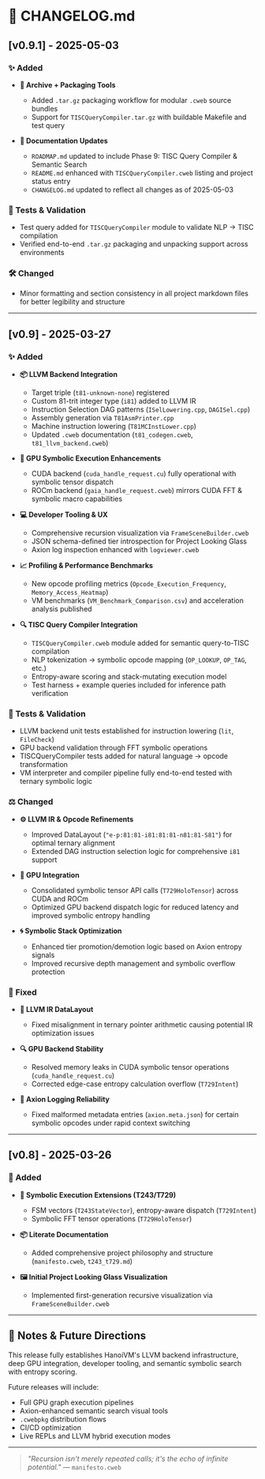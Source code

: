 # 📜 CHANGELOG.md

## \[v0.9.1] - 2025-05-03

### ✨ Added

* **📁 Archive + Packaging Tools**

  * Added `.tar.gz` packaging workflow for modular `.cweb` source bundles
  * Support for `TISCQueryCompiler.tar.gz` with buildable Makefile and test query

* **📜 Documentation Updates**

  * `ROADMAP.md` updated to include Phase 9: TISC Query Compiler & Semantic Search
  * `README.md` enhanced with `TISCQueryCompiler.cweb` listing and project status entry
  * `CHANGELOG.md` updated to reflect all changes as of 2025-05-03

### 🧪 Tests & Validation

* Test query added for `TISCQueryCompiler` module to validate NLP → TISC compilation
* Verified end-to-end `.tar.gz` packaging and unpacking support across environments

### 🛠️ Changed

* Minor formatting and section consistency in all project markdown files for better legibility and structure

---

## \[v0.9] - 2025-03-27

### ✨ Added

* **📦 LLVM Backend Integration**

  * Target triple (`t81-unknown-none`) registered
  * Custom 81-trit integer type (`i81`) added to LLVM IR
  * Instruction Selection DAG patterns (`ISelLowering.cpp`, `DAGISel.cpp`)
  * Assembly generation via `T81AsmPrinter.cpp`
  * Machine instruction lowering (`T81MCInstLower.cpp`)
  * Updated `.cweb` documentation (`t81_codegen.cweb`, `t81_llvm_backend.cweb`)

* **🔌 GPU Symbolic Execution Enhancements**

  * CUDA backend (`cuda_handle_request.cu`) fully operational with symbolic tensor dispatch
  * ROCm backend (`gaia_handle_request.cweb`) mirrors CUDA FFT & symbolic macro capabilities

* **💻 Developer Tooling & UX**

  * Comprehensive recursion visualization via `FrameSceneBuilder.cweb`
  * JSON schema-defined tier introspection for Project Looking Glass
  * Axion log inspection enhanced with `logviewer.cweb`

* **📈 Profiling & Performance Benchmarks**

  * New opcode profiling metrics (`Opcode_Execution_Frequency`, `Memory_Access_Heatmap`)
  * VM benchmarks (`VM_Benchmark_Comparison.csv`) and acceleration analysis published

* **🔍 TISC Query Compiler Integration**

  * `TISCQueryCompiler.cweb` module added for semantic query-to-TISC compilation
  * NLP tokenization → symbolic opcode mapping (`OP_LOOKUP`, `OP_TAG`, etc.)
  * Entropy-aware scoring and stack-mutating execution model
  * Test harness + example queries included for inference path verification

### 🧪 Tests & Validation

* LLVM backend unit tests established for instruction lowering (`lit`, `FileCheck`)
* GPU backend validation through FFT symbolic operations
* TISCQueryCompiler tests added for natural language → opcode transformation
* VM interpreter and compiler pipeline fully end-to-end tested with ternary symbolic logic

### ⚖️ Changed

* **⚙️ LLVM IR & Opcode Refinements**

  * Improved DataLayout (`"e-p:81:81-i81:81:81-n81:81-S81"`) for optimal ternary alignment
  * Extended DAG instruction selection logic for comprehensive `i81` support

* **🧠 GPU Integration**

  * Consolidated symbolic tensor API calls (`T729HoloTensor`) across CUDA and ROCm
  * Optimized GPU backend dispatch logic for reduced latency and improved symbolic entropy handling

* **🌀 Symbolic Stack Optimization**

  * Enhanced tier promotion/demotion logic based on Axion entropy signals
  * Improved recursive depth management and symbolic overflow protection

### 🚗 Fixed

* **🚨 LLVM IR DataLayout**

  * Fixed misalignment in ternary pointer arithmetic causing potential IR optimization issues

* **🔍 GPU Backend Stability**

  * Resolved memory leaks in CUDA symbolic tensor operations (`cuda_handle_request.cu`)
  * Corrected edge-case entropy calculation overflow (`T729Intent`)

* **🩵 Axion Logging Reliability**

  * Fixed malformed metadata entries (`axion.meta.json`) for certain symbolic opcodes under rapid context switching

---

## \[v0.8] - 2025-03-26

### 🚀 Added

* **🧠 Symbolic Execution Extensions (T243/T729)**

  * FSM vectors (`T243StateVector`), entropy-aware dispatch (`T729Intent`)
  * Symbolic FFT tensor operations (`T729HoloTensor`)

* **📦 Literate Documentation**

  * Added comprehensive project philosophy and structure (`manifesto.cweb`, `t243_t729.md`)

* **🖼️ Initial Project Looking Glass Visualization**

  * Implemented first-generation recursive visualization via `FrameSceneBuilder.cweb`

---

## 🔮 Notes & Future Directions

This release fully establishes HanoiVM's LLVM backend infrastructure, deep GPU integration, developer tooling, and semantic symbolic search with entropy scoring.

Future releases will include:

* Full GPU graph execution pipelines
* Axion-enhanced semantic search visual tools
* `.cwebpkg` distribution flows
* CI/CD optimization
* Live REPLs and LLVM hybrid execution modes

---

> *"Recursion isn't merely repeated calls; it's the echo of infinite potential."* — `manifesto.cweb`
